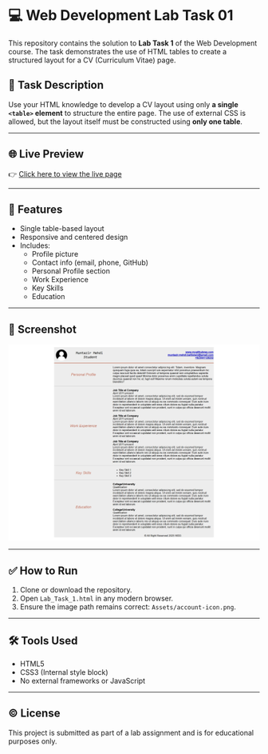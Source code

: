 # 💻 Web Development Lab Task 01

This repository contains the solution to **Lab Task 1** of the Web Development course. The task demonstrates the use of HTML tables to create a structured layout for a CV (Curriculum Vitae) page.

## 📌 Task Description

Use your HTML knowledge to develop a CV layout using only **a single `<table>` element** to structure the entire page. The use of external CSS is allowed, but the layout itself must be constructed using **only one table**.

---

## 🌐 Live Preview

👉 [Click here to view the live page](https://muntazir-43.github.io/Web-Development-Lab-Tasks/Lab%20Task%2001/Lab_Task_1.html)

---

## 🧠 Features

- Single table-based layout
- Responsive and centered design
- Includes:
  - Profile picture
  - Contact info (email, phone, GitHub)
  - Personal Profile section
  - Work Experience
  - Key Skills
  - Education

---

## 📸 Screenshot

![CV Preview](Assets/Preview.jpeg)

---

## ✅ How to Run

1. Clone or download the repository.
2. Open `Lab_Task_1.html` in any modern browser.
3. Ensure the image path remains correct: `Assets/account-icon.png`.

---

## 🛠️ Tools Used

- HTML5
- CSS3 (Internal style block)
- No external frameworks or JavaScript

---

## ©️ License

This project is submitted as part of a lab assignment and is for educational purposes only.
